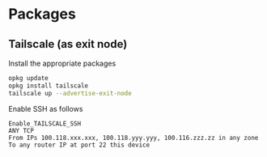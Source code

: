 
# Packages

## Tailscale (as exit node)

Install the appropriate packages

```bash
opkg update
opkg install tailscale
tailscale up --advertise-exit-node
```

Enable SSH as follows

```
Enable_TAILSCALE_SSH
ANY TCP
From IPs 100.118.xxx.xxx, 100.118.yyy.yyy, 100.116.zzz.zz in any zone
To any router IP at port 22 this device
```
